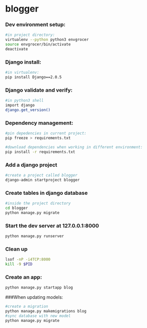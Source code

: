# blogger

### Dev environment setup:
```bash
#in project directory:
virtualenv --python python3 envgrocer
source envgrocer/bin/activate
deactivate
```

### Django install:
```bash
#in virtualenv:
pip install Django==2.0.5
```

### Django validate and verify:
```bash
#in python3 shell
import django
django.get_version()
```

### Dependency management:
```bash
#pin depedencies in current project:
pip freeze > requirements.txt

#download dependencies when working in different environment:
pip install -r requirements.txt
```

### Add a django project
```bash
#create a project called blogger
django-admin startproject blogger
```
### Create tables in django database
```bash
#inside the project directory
cd blogger
python manage.py migrate
```

### Start the dev server at 127.0.0.1:8000
```bash
python manage.py runserver
```

### Clean up
```bash
lsof -nP -i4TCP:8000
kill -9 $PID
```

### Create an app:
```bash
python manage.py startapp blog
```

###When updating models:
```bash
#create a migration
python manage.py makemigrations blog
#sync database with new model
python manage.py migrate
```